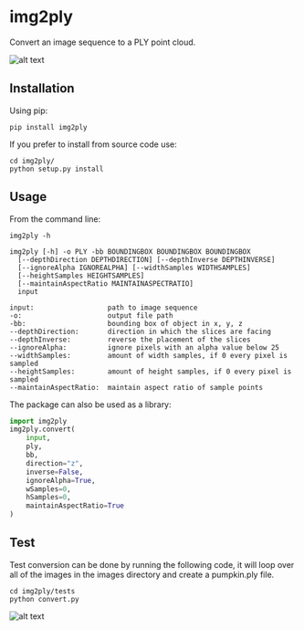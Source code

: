# img2ply
Convert an image sequence to a PLY point cloud.

![alt text](https://github.com/robertjoosten/img2ply/raw/master/data/header.png "Header")

## Installation
Using pip:

    pip install img2ply

If you prefer to install from source code use:

    cd img2ply/
    python setup.py install

## Usage
From the command line:

    img2ply -h
    
    img2ply [-h] -o PLY -bb BOUNDINGBOX BOUNDINGBOX BOUNDINGBOX
      [--depthDirection DEPTHDIRECTION] [--depthInverse DEPTHINVERSE]
      [--ignoreAlpha IGNOREALPHA] [--widthSamples WIDTHSAMPLES]
      [--heightSamples HEIGHTSAMPLES]
      [--maintainAspectRatio MAINTAINASPECTRATIO]
      input

	input:                  path to image sequence
	-o:                     output file path
	-bb:                    bounding box of object in x, y, z
	--depthDirection:       direction in which the slices are facing
	--depthInverse:         reverse the placement of the slices
	--ignoreAlpha:          ignore pixels with an alpha value below 25
	--widthSamples:         amount of width samples, if 0 every pixel is sampled
	--heightSamples:        amount of height samples, if 0 every pixel is sampled
	--maintainAspectRatio:  maintain aspect ratio of sample points

The package can also be used as a library:
```python
import img2ply
img2ply.convert(
    input, 
    ply, 
    bb,
    direction="z", 
    inverse=False,
    ignoreAlpha=True,
    wSamples=0, 
    hSamples=0, 
    maintainAspectRatio=True
)
```

## Test
Test conversion can be done by running the following code, it will loop over all of the images in the images directory and create a pumpkin.ply file.
    
    cd img2ply/tests
    python convert.py

![alt text](https://github.com/robertjoosten/img2ply/raw/master/data/pumpkin.png "Pumpkin")



















